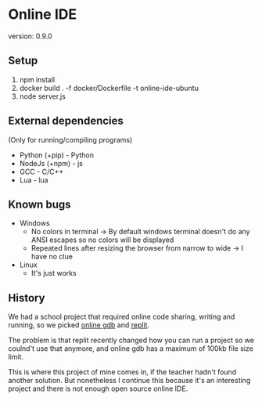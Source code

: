 # Online IDE
version: 0.9.0

## Setup
1. npm install
2. docker build . -f docker/Dockerfile -t online-ide-ubuntu
3. node server.js

## External dependencies
(Only for running/compiling programs)
- Python (+pip) - Python
- NodeJs (+npm) - js
- GCC - C/C++
- Lua - lua

## Known bugs
- Windows
	- No colors in terminal -> By default windows terminal doesn't do any ANSI escapes so no colors will be displayed
	- Repeated lines after resizing the browser from narrow to wide -> I have no clue
- Linux
	- It's just works

## History
We had a school project that required online code sharing, writing and running, so we picked [online gdb](https://www.onlinegdb.com) and [replit](https://replit.com/).

The problem is that replit recently changed how you can run a project so we coulnd't use that anymore, and online gdb has a maximum of 100kb file size limit.

This is where this project of mine comes in, if the teacher hadn't found another solution. But nonetheless I continue this because it's an interesting project and there is not enough open source online IDE.